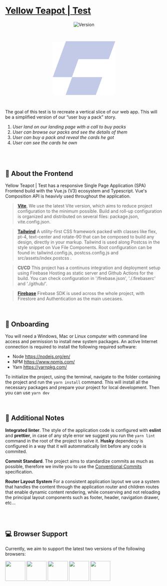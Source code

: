 # [Yellow Teapot | Test](https://yellow-teapot-test.web.app/)

<p align="center">
  <img src="https://img.shields.io/badge/version-1.0.0-red.svg" alt="Version">
</p>

<br>

<p align="center" >
  <img align="center" src="./public/logo.png" width="200">
</p>

<br>

The goal of this test is to recreate a vertical slice of our web app. This will be a simplified version of our “user buy a pack” story.

1. _User land on our landing page with a call to buy packs_
2. _User can browse our packs and see the details of them_
3. _User can buy a pack and reveal the cards he got_
4. _User can see the cards he own_

<br>
<br>

## 💬 **About the Frontend**

Yellow Teapot | Test has a responsive Single Page Application (SPA) Frontend build with the Vue.js (V3) ecosystem and Typescript. Vue's Composition API is heavivly used throughout the application.

> [**Vite**](https://vitejs.dev/), We use the latest Vite version, which aims to reduce project configuration to the minimum possible. Build and roll-up configuration is organized and distributed on several files: package.json, vite.config.json.

> [**Tailwind**](https://tailwindcss.com/) A utility-first CSS framework packed with classes like flex, pt-4, text-center and rotate-90 that can be composed to build any design, directly in your markup. Tailwind is used along Postcss in the style snippet on Vue File Components. Root configuration can be found in: tailwind.config.js, postcss.config.js and src/assets/index.postcss .

> **CI/CD** This project has a continuos integration and deployment setup using Firebase Hosting as static server and Github Actions for the build. You can check configuration in '/firebase.json', './.firebaserc' and './github/'.

> [**Firebase**](https://firebase.google.com/) Firebase SDK is used across the whole project, with Firestore and Authentication as the main usecases.

<br>

## 🚀 **Onboarding**

You will need a Windows, Mac or Linux computer with command line access and permission to install new system packages. An active Internet connection is required to install the following required software:

- Node https://nodejs.org/en/
- NPM https://www.npmjs.com/
- Yarn https://yarnpkg.com/

To initialize the project, using the terminal, navigate to the folder containing the project and run the `yarn install` command. This will install all the necessary packages and prepare your project for local development. Then you can use `yarn dev`

<br>

## 📓 **Additional Notes**

**Integrated linter**. The style of the application code is configured with **eslint** and **prettier**, in case of any style error we suggest you run the `yarn lint` command in the root of the project to solve it. **Husky** dependecy is configured in a way that it will autommatically lint before any code is commited.

**Commit Standard**. The project aims to standardize commits as much as possible, therefore we invite you to use the [Conventional Commits](https://www.conventionalcommits.org/en/v1.0.0/) specification.

**Router Layout System** For a consistent application layout we use a system that handles the content through the application router and children routes that enable dynamic content rendering, while conserving and not reloading the principal layout components such as footer, header, navigation drawer, etc...

<br>
<br>

## 💻 **Browser Support**

Currently, we aim to support the latest two versions of the following browsers:

<img src="https://s3.amazonaws.com/creativetim_bucket/github/browser/chrome.png" width="64" height="64"> <img src="https://cdn.vuetifyjs.com/images/browser/firefox.png" width="64" height="64"> <img src="https://cdn.vuetifyjs.com/images/browser/edge.png" width="64" height="64"> <img src="https://cdn.vuetifyjs.com/images/browser/safari.png" width="64" height="64"> <img src="https://cdn.vuetifyjs.com/images/browser/opera.png" width="64" height="64">
